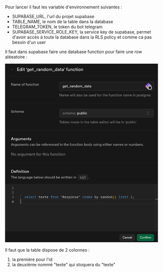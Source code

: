 Pour lancer il faut les variable d'environnement suivantes :  

- SUPABASE_URL, l'url du projet supabase  
- TABLE_NAME, le nom de la table dans la database  
- TELEGRAM_TOKEN, le token du bot telegram  
- SUPABASE_SERVICE_ROLE_KEY, la service key de supabase, permet d'avoir accès à toute la database dans la RLS policy et comme ca pas besoin d'un user  

Il faut dans supabase faire une database function pour faire une row aléeatoire :

![Database](./database_function.png)



Il faut que la table dispose de 2 colonnes :

1. la première pour l'id
2. la deuxième nommé "texte" qui stoquera du "texte"
